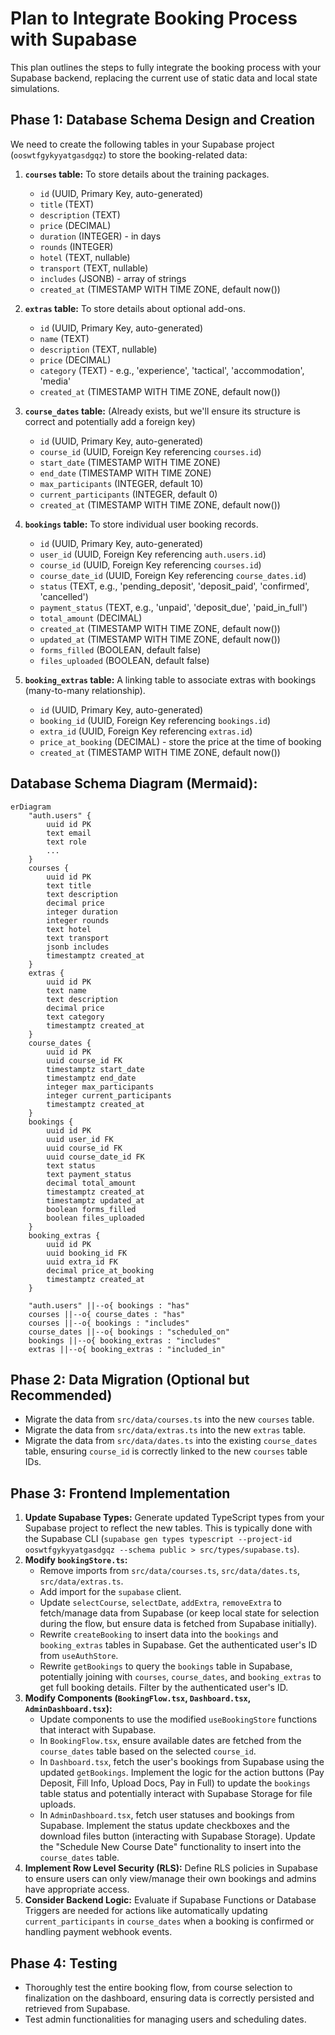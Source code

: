 # Plan to Integrate Booking Process with Supabase

This plan outlines the steps to fully integrate the booking process with your Supabase backend, replacing the current use of static data and local state simulations.

## Phase 1: Database Schema Design and Creation

We need to create the following tables in your Supabase project (`ooswtfgykyyatgasdgqz`) to store the booking-related data:

1.  **`courses` table:** To store details about the training packages.
    *   `id` (UUID, Primary Key, auto-generated)
    *   `title` (TEXT)
    *   `description` (TEXT)
    *   `price` (DECIMAL)
    *   `duration` (INTEGER) - in days
    *   `rounds` (INTEGER)
    *   `hotel` (TEXT, nullable)
    *   `transport` (TEXT, nullable)
    *   `includes` (JSONB) - array of strings
    *   `created_at` (TIMESTAMP WITH TIME ZONE, default now())

2.  **`extras` table:** To store details about optional add-ons.
    *   `id` (UUID, Primary Key, auto-generated)
    *   `name` (TEXT)
    *   `description` (TEXT, nullable)
    *   `price` (DECIMAL)
    *   `category` (TEXT) - e.g., 'experience', 'tactical', 'accommodation', 'media'
    *   `created_at` (TIMESTAMP WITH TIME ZONE, default now())

3.  **`course_dates` table:** (Already exists, but we'll ensure its structure is correct and potentially add a foreign key)
    *   `id` (UUID, Primary Key, auto-generated)
    *   `course_id` (UUID, Foreign Key referencing `courses.id`)
    *   `start_date` (TIMESTAMP WITH TIME ZONE)
    *   `end_date` (TIMESTAMP WITH TIME ZONE)
    *   `max_participants` (INTEGER, default 10)
    *   `current_participants` (INTEGER, default 0)
    *   `created_at` (TIMESTAMP WITH TIME ZONE, default now())

4.  **`bookings` table:** To store individual user booking records.
    *   `id` (UUID, Primary Key, auto-generated)
    *   `user_id` (UUID, Foreign Key referencing `auth.users.id`)
    *   `course_id` (UUID, Foreign Key referencing `courses.id`)
    *   `course_date_id` (UUID, Foreign Key referencing `course_dates.id`)
    *   `status` (TEXT, e.g., 'pending_deposit', 'deposit_paid', 'confirmed', 'cancelled')
    *   `payment_status` (TEXT, e.g., 'unpaid', 'deposit_due', 'paid_in_full')
    *   `total_amount` (DECIMAL)
    *   `created_at` (TIMESTAMP WITH TIME ZONE, default now())
    *   `updated_at` (TIMESTAMP WITH TIME ZONE, default now())
    *   `forms_filled` (BOOLEAN, default false)
    *   `files_uploaded` (BOOLEAN, default false)

5.  **`booking_extras` table:** A linking table to associate extras with bookings (many-to-many relationship).
    *   `id` (UUID, Primary Key, auto-generated)
    *   `booking_id` (UUID, Foreign Key referencing `bookings.id`)
    *   `extra_id` (UUID, Foreign Key referencing `extras.id`)
    *   `price_at_booking` (DECIMAL) - store the price at the time of booking
    *   `created_at` (TIMESTAMP WITH TIME ZONE, default now())

## Database Schema Diagram (Mermaid):

```mermaid
erDiagram
    "auth.users" {
        uuid id PK
        text email
        text role
        ...
    }
    courses {
        uuid id PK
        text title
        text description
        decimal price
        integer duration
        integer rounds
        text hotel
        text transport
        jsonb includes
        timestamptz created_at
    }
    extras {
        uuid id PK
        text name
        text description
        decimal price
        text category
        timestamptz created_at
    }
    course_dates {
        uuid id PK
        uuid course_id FK
        timestamptz start_date
        timestamptz end_date
        integer max_participants
        integer current_participants
        timestamptz created_at
    }
    bookings {
        uuid id PK
        uuid user_id FK
        uuid course_id FK
        uuid course_date_id FK
        text status
        text payment_status
        decimal total_amount
        timestamptz created_at
        timestamptz updated_at
        boolean forms_filled
        boolean files_uploaded
    }
    booking_extras {
        uuid id PK
        uuid booking_id FK
        uuid extra_id FK
        decimal price_at_booking
        timestamptz created_at
    }

    "auth.users" ||--o{ bookings : "has"
    courses ||--o{ course_dates : "has"
    courses ||--o{ bookings : "includes"
    course_dates ||--o{ bookings : "scheduled_on"
    bookings ||--o{ booking_extras : "includes"
    extras ||--o{ booking_extras : "included_in"
```

## Phase 2: Data Migration (Optional but Recommended)

*   Migrate the data from `src/data/courses.ts` into the new `courses` table.
*   Migrate the data from `src/data/extras.ts` into the new `extras` table.
*   Migrate the data from `src/data/dates.ts` into the existing `course_dates` table, ensuring `course_id` is correctly linked to the new `courses` table IDs.

## Phase 3: Frontend Implementation

1.  **Update Supabase Types:** Generate updated TypeScript types from your Supabase project to reflect the new tables. This is typically done with the Supabase CLI (`supabase gen types typescript --project-id ooswtfgykyyatgasdgqz --schema public > src/types/supabase.ts`).
2.  **Modify `bookingStore.ts`:**
    *   Remove imports from `src/data/courses.ts`, `src/data/dates.ts`, `src/data/extras.ts`.
    *   Add import for the `supabase` client.
    *   Update `selectCourse`, `selectDate`, `addExtra`, `removeExtra` to fetch/manage data from Supabase (or keep local state for selection during the flow, but ensure data is fetched from Supabase initially).
    *   Rewrite `createBooking` to insert data into the `bookings` and `booking_extras` tables in Supabase. Get the authenticated user's ID from `useAuthStore`.
    *   Rewrite `getBookings` to query the `bookings` table in Supabase, potentially joining with `courses`, `course_dates`, and `booking_extras` to get full booking details. Filter by the authenticated user's ID.
3.  **Modify Components (`BookingFlow.tsx`, `Dashboard.tsx`, `AdminDashboard.tsx`):**
    *   Update components to use the modified `useBookingStore` functions that interact with Supabase.
    *   In `BookingFlow.tsx`, ensure available dates are fetched from the `course_dates` table based on the selected `course_id`.
    *   In `Dashboard.tsx`, fetch the user's bookings from Supabase using the updated `getBookings`. Implement the logic for the action buttons (Pay Deposit, Fill Info, Upload Docs, Pay in Full) to update the `bookings` table status and potentially interact with Supabase Storage for file uploads.
    *   In `AdminDashboard.tsx`, fetch user statuses and bookings from Supabase. Implement the status update checkboxes and the download files button (interacting with Supabase Storage). Update the "Schedule New Course Date" functionality to insert into the `course_dates` table.
4.  **Implement Row Level Security (RLS):** Define RLS policies in Supabase to ensure users can only view/manage their own bookings and admins have appropriate access.
5.  **Consider Backend Logic:** Evaluate if Supabase Functions or Database Triggers are needed for actions like automatically updating `current_participants` in `course_dates` when a booking is confirmed or handling payment webhook events.

## Phase 4: Testing

*   Thoroughly test the entire booking flow, from course selection to finalization on the dashboard, ensuring data is correctly persisted and retrieved from Supabase.
*   Test admin functionalities for managing users and scheduling dates.